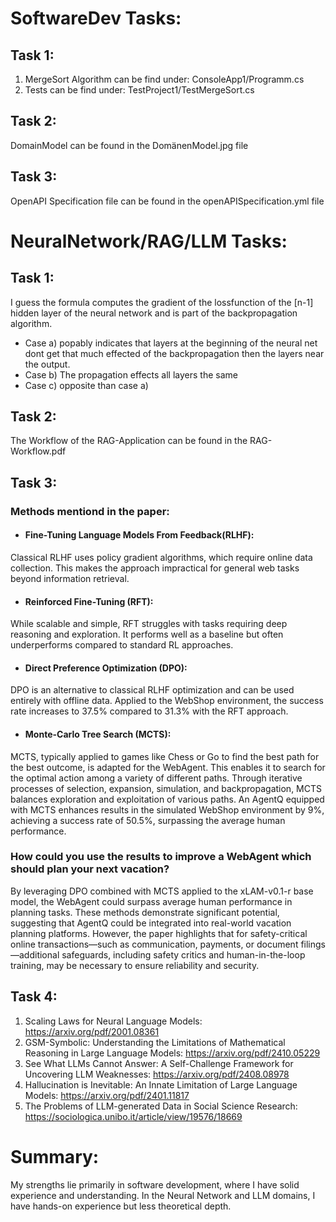 SoftwareDev Tasks:
=======
Task 1:
-------
1. MergeSort Algorithm can be find under: ConsoleApp1/Programm.cs
2. Tests can be find under: TestProject1/TestMergeSort.cs

Task 2:
-------
DomainModel can be found in the DomänenModel.jpg file

Task 3:
-------
OpenAPI Specification file can be found in the openAPISpecification.yml file

NeuralNetwork/RAG/LLM Tasks:
=======
Task 1:
-------
I guess the formula computes the gradient of the lossfunction of the [n-1] hidden layer of the neural network and is part of the backpropagation algorithm.
* Case a) popably indicates that layers at the beginning of the neural net dont get that much effected of the backpropagation then the layers near the output.
* Case b) The propagation effects all layers the same
* Case c) opposite than case a)

Task 2:
---------
The Workflow of the RAG-Application can be found in the RAG-Workflow.pdf

Task 3:
-------
### Methods mentiond in the paper:
* #### Fine-Tuning Language Models From Feedback(RLHF):

Classical RLHF uses policy gradient algorithms, which require online data collection. This makes the approach impractical for general web tasks beyond information retrieval.

* #### Reinforced Fine-Tuning (RFT):
  
While scalable and simple, RFT struggles with tasks requiring deep reasoning and exploration. It performs well as a baseline but often underperforms compared to standard RL approaches.

* #### Direct Preference Optimization (DPO):

DPO is an alternative to classical RLHF optimization and can be used entirely with offline data. Applied to the WebShop environment, the success rate increases to 37.5% compared to 31.3% with the RFT approach.

* #### Monte-Carlo Tree Search (MCTS):

MCTS, typically applied to games like Chess or Go to find the best path for the best outcome, is adapted for the WebAgent. This enables it to search for the optimal action among a variety of different paths. Through iterative processes of selection, expansion, simulation, and backpropagation, MCTS balances exploration and exploitation of various paths. An AgentQ equipped with MCTS enhances results in the simulated WebShop environment by 9%, achieving a success rate of 50.5%, surpassing the average human performance.

### How could you use the results to improve a WebAgent which should plan your next vacation?

By leveraging DPO combined with MCTS applied to the xLAM-v0.1-r base model, the WebAgent could surpass average human performance in planning tasks. These methods demonstrate significant potential, suggesting that AgentQ could be integrated into real-world vacation planning platforms. However, the paper highlights that for safety-critical online transactions—such as communication, payments, or document filings—additional safeguards, including safety critics and human-in-the-loop training, may be necessary to ensure reliability and security.

Task 4:
--------
1. Scaling Laws for Neural Language Models: https://arxiv.org/pdf/2001.08361 
2. GSM-Symbolic: Understanding the Limitations of Mathematical Reasoning in Large Language Models: https://arxiv.org/pdf/2410.05229
3. See What LLMs Cannot Answer: A Self-Challenge Framework for Uncovering LLM Weaknesses: https://arxiv.org/pdf/2408.08978
4. Hallucination is Inevitable: An Innate Limitation of Large Language Models: https://arxiv.org/pdf/2401.11817
5. The Problems of LLM-generated Data in Social Science Research: https://sociologica.unibo.it/article/view/19576/18669

Summary:
========
My strengths lie primarily in software development, where I have solid experience and understanding. In the Neural Network and LLM domains, I have hands-on experience but less theoretical depth.
